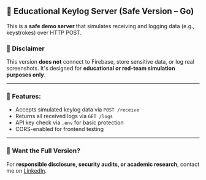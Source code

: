 ## 🔐 Educational Keylog Server (Safe Version – Go)

This is a **safe demo server** that simulates receiving and logging data (e.g., keystrokes) over HTTP POST.

### 🚫 Disclaimer
This version **does not** connect to Firebase, store sensitive data, or log real screenshots.
It's designed for **educational or red-team simulation purposes only**.

---

### 🚀 Features:
- Accepts simulated keylog data via `POST /receive`
- Returns all received logs via `GET /logs`
- API key check via `.env` for basic protection
- CORS-enabled for frontend testing

---

### 🧠 Want the Full Version?
For **responsible disclosure, security audits, or academic research**, contact me on [LinkedIn](https://www.linkedin.com/in/ayush-gangwar-cyber/).

